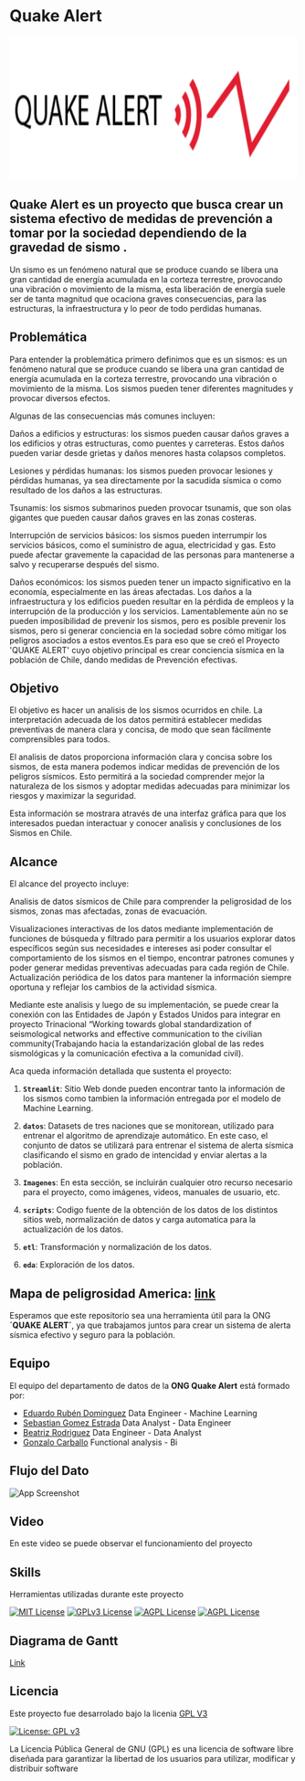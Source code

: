 # Quake Alert
 
<p align="center">
<img src="imagenes/logo.PNG"  height=250> 
</p>

## Quake Alert es un proyecto que busca crear un sistema efectivo de medidas de prevención a tomar por la sociedad dependiendo de la gravedad de sismo .


Un sismo es un fenómeno natural que se produce cuando se libera una gran cantidad de energía acumulada en la corteza terrestre, provocando una vibración o movimiento de la misma, esta liberación de energía suele ser de tanta magnitud que ocaciona graves consecuencias, para las estructuras, la infraestructura y lo peor de todo perdidas humanas.

## Problemática

Para entender la problemática primero definimos que es un sismos: es un fenómeno natural que se produce cuando se libera una gran cantidad de energía acumulada en la corteza terrestre, provocando una vibración o movimiento de la misma. Los sismos pueden tener diferentes magnitudes y provocar diversos efectos.

Algunas de las consecuencias más comunes incluyen:

Daños a edificios y estructuras: los sismos pueden causar daños graves a los edificios y otras estructuras, como puentes y carreteras. Estos daños pueden variar desde grietas y daños menores hasta colapsos completos.

Lesiones y pérdidas humanas: los sismos pueden provocar lesiones y pérdidas humanas, ya sea directamente por la sacudida sísmica o como resultado de los daños a las estructuras.

Tsunamis: los sismos submarinos pueden provocar tsunamis, que son olas gigantes que pueden causar daños graves en las zonas costeras.

Interrupción de servicios básicos: los sismos pueden interrumpir los servicios básicos, como el suministro de agua, electricidad y gas. Esto puede afectar gravemente la capacidad de las personas para mantenerse a salvo y recuperarse después del sismo.

Daños económicos: los sismos pueden tener un impacto significativo en la economía, especialmente en las áreas afectadas. Los daños a la infraestructura y los edificios pueden resultar en la pérdida de empleos y la interrupción de la producción y los servicios.
 Lamentablemente aún no se pueden imposibilidad de prevenir los sismos, pero es posible prevenir los sismos, pero si generar conciencia en la sociedad sobre cómo mitigar los peligros asociados a estos eventos.Es para eso que se creó el Proyecto 'QUAKE ALERT' cuyo objetivo principal es crear conciencia sísmica en la población de Chile, dando medidas de Prevención efectivas.

## Objetivo

El objetivo es hacer un analisis de los sismos ocurridos en chile. La interpretación adecuada de los datos permitirá establecer medidas preventivas de manera clara y concisa, de modo que sean fácilmente comprensibles para todos.

El analisis de datos proporciona información clara y concisa sobre los sismos, de esta manera podemos indicar medidas de prevención de los peligros sísmicos. Esto permitirá a la sociedad comprender mejor la naturaleza de los sismos y adoptar medidas adecuadas para minimizar los riesgos y maximizar la seguridad.

Esta información se mostrara através de una interfaz gráfica para que los interesados puedan interactuar y conocer analisis y conclusiones de los Sismos en Chile. 

## Alcance

El alcance del proyecto incluye:

Analisis de datos sísmicos de Chile para comprender la peligrosidad de los sismos, zonas mas afectadas, zonas de evacuación.

Visualizaciones interactivas de los datos mediante implementación de funciones de búsqueda y filtrado para permitir a los usuarios explorar datos específicos según sus necesidades e intereses asi poder consultar el comportamiento de los sismos en el tiempo, encontrar patrones comunes y poder generar medidas preventivas adecuadas para cada región de Chile. Actualización periódica de los datos para mantener la información siempre oportuna y reflejar los cambios de la actividad sísmica.

Mediante este analisis y luego de su implementación, se puede crear la conexión con las Entidades de Japón y Estados Unidos para integrar en proyecto Trinacional  “Working towards global standardization of seismological networks and effective communication to the civilian community(Trabajando hacia la estandarización global de las redes sismológicas y la comunicación efectiva a la comunidad civil).


Aca queda información  detallada que sustenta el proyecto: 






1. **`Streamlit`**: Sitio Web donde pueden encontrar tanto la información de los sismos como tambien la información entregada por el modelo de Machine Learning.

2. **`datos`**: Datasets de tres naciones que se monitorean, utilizado para entrenar el algoritmo de aprendizaje automático. En este caso, el conjunto de datos se utilizará para entrenar el sistema de alerta sísmica clasificando el sismo en grado de intencidad y enviar alertas a la población.

3. **`Imagenes`**: En esta sección, se incluirán cualquier otro recurso necesario para el proyecto, como imágenes, videos, manuales de usuario, etc.


4. **`scripts`**: Codigo fuente de la obtención de los datos de los distintos sitios web, normalización de datos y carga automatica para la actualización de los datos.

5. **`etl`**: Transformación y normalización de los datos.

6. **`eda`**: Exploración de los datos.
## Mapa de peligrosidad America: [link](https://d9-wret.s3.us-west-2.amazonaws.com/assets/palladium/production/s3fs-public/atoms/files/SAmer-Proceedings2010_1.pdf)


Esperamos que este repositorio sea una herramienta útil para la ONG **´QUAKE ALERT´**, ya que trabajamos juntos para crear un sistema de alerta sísmica efectivo y seguro para la población.

## Equipo

El equipo del departamento de datos de la **ONG Quake Alert** está formado por:

- [Eduardo Rubén Dominguez](https://github.com/edwardhight52391558) Data Engineer - Machine Learning
- [Sebastian Gomez Estrada](https://github.com/Mezgo?tab=repositories) Data Analyst - Data Engineer
- [Beatriz Rodriguez](https://github.com/Bearodriguez2022) Data Engineer - Data Analyst
- [Gonzalo Carballo](https://github.com/gonzalocba) Functional analysis - Bi


## Flujo del Dato

![App Screenshot](https://via.placeholder.com/468x300?text=App+Screenshot+Here)


## Video

En este video se puede observar el funcionamiento del proyecto


## Skills

Herramientas utilizadas durante este proyecto 

[![MIT License](https://img.shields.io/badge/Python-3.11-green.svg)](https://choosealicense.com/licenses/mit/)
[![GPLv3 License](https://img.shields.io/badge/Apache-Airflow-yellow.svg)](https://opensource.org/licenses/)
[![AGPL License](https://img.shields.io/badge/Google-Cloud-blue.svg)](http://www.gnu.org/licenses/agpl-3.0)
[![AGPL License](https://img.shields.io/badge/Git-Bash-red.svg)](http://www.gnu.org/licenses/agpl-3.0)


## Diagrama de Gantt
[Link](https://1drv.ms/x/s!AuJ6RRKB6qVXhpZrAZSYngK8NrqbYQ?e=Sba68Z)



## Licencia

Este proyecto fue desarrolado bajo la licenia [GPL V3](https://choosealicense.com/licenses/gpl-3.0/) 

[![License: GPL v3](https://img.shields.io/badge/License-GPLv3-blue.svg)](https://www.gnu.org/licenses/gpl-3.0)

La Licencia Pública General de GNU (GPL) es una licencia de software libre diseñada para garantizar la libertad de los usuarios para utilizar, modificar y distribuir software
